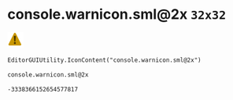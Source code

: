 # console.warnicon.sml@2x `32x32`
<img src="/img/console.warnicon.sml@2x.png" width=32 height=32>

``` CSharp
EditorGUIUtility.IconContent("console.warnicon.sml@2x")
```
```
console.warnicon.sml@2x
```
```
-3338366152654577817
```

